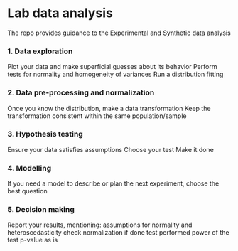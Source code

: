 # Lab data analysis

The repo provides guidance to the Experimental and Synthetic data analysis

### 1. Data exploration
Plot your data and make superficial guesses about its behavior
Perform tests for normality and homogeneity of variances 
Run a distribution fitting

### 2. Data pre-processing and normalization
Once you know the distribution, make a data transformation
Keep the transformation consistent within the same population/sample

### 3. Hypothesis testing
Ensure your data satisfies assumptions
Choose your test
Make it done

### 4. Modelling
If you need a model to describe or plan the next experiment, choose the best question

### 5. Decision making
Report your results, mentioning:
assumptions for normality and heteroscedasticity check
normalization if done
test performed
power of the test
p-value as is
